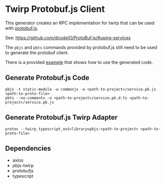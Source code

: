 # Twirp Protobuf.js Client

This generator creates an RPC implementation for twirp that can be used with [protobuf.js](https://github.com/dcodeIO/ProtoBuf.js).

See: https://github.com/dcodeIO/ProtoBuf.js/#using-services

The `pbjs` and `pbts` commands provided by protobuf.js still need to be used to generate the protobuf client.

There is a provided [example](example/pbjs_client) that shows how to use the generated code.

## Generate Protobuf.js Code

    pbjs -t static-module -w commonjs -o <path-to-project>/service.pb.js <path-to-proto-file>
    pbts --no-comments -o <path-to-project>/service.pb.d.ts <path-to-project>/service.pb.js

## Generate Protobuf.js Twirp Adapter

    protoc --twirp_typescript_out=library=pbjs:<path-to-project> <path-to-proto-file>

## Dependencies

- axios
- pbjs-twirp
- protobufjs
- typescript

